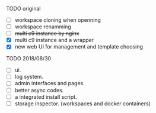 TODO original
- [ ] workspace cloning when openning
- [ ] workspace renamming
- [ ] ~~multi c9 instance by nginx~~
- [x] multi c9 instance and a wrapper
- [x] new web UI for management and template choosing

TODO 2018/08/30
- [ ] ui.
- [ ] log system.
- [ ] admin interfaces and pages.
- [ ] better async codes.
- [ ] a integrated install script.
- [ ] storage inspector. (workspaces and docker containers)

